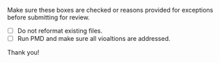 Make sure these boxes are checked or reasons provided for exceptions before submitting for review.
- [ ] Do not reformat existing files.
- [ ] Run PMD and make sure all vioaltions are addressed.

Thank you!
